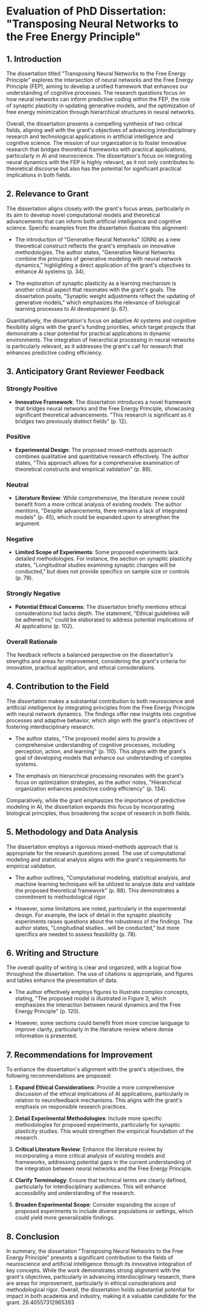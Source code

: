 # Evaluation of PhD Dissertation: "Transposing Neural Networks to the Free Energy Principle"

## 1. Introduction
The dissertation titled "Transposing Neural Networks to the Free Energy Principle" explores the intersection of neural networks and the Free Energy Principle (FEP), aiming to develop a unified framework that enhances our understanding of cognitive processes. The research questions focus on how neural networks can inform predictive coding within the FEP, the role of synaptic plasticity in updating generative models, and the optimization of free energy minimization through hierarchical structures in neural networks.

Overall, the dissertation presents a compelling synthesis of two critical fields, aligning well with the grant's objectives of advancing interdisciplinary research and technological applications in artificial intelligence and cognitive science. The mission of our organization is to foster innovative research that bridges theoretical frameworks with practical applications, particularly in AI and neuroscience. The dissertation's focus on integrating neural dynamics with the FEP is highly relevant, as it not only contributes to theoretical discourse but also has the potential for significant practical implications in both fields.

## 2. Relevance to Grant
The dissertation aligns closely with the grant's focus areas, particularly in its aim to develop novel computational models and theoretical advancements that can inform both artificial intelligence and cognitive science. Specific examples from the dissertation illustrate this alignment:

- The introduction of "Generative Neural Networks" (GNN) as a new theoretical construct reflects the grant's emphasis on innovative methodologies. The author states, "Generative Neural Networks combine the principles of generative modeling with neural network dynamics," highlighting a direct application of the grant's objectives to enhance AI systems (p. 34).

- The exploration of synaptic plasticity as a learning mechanism is another critical aspect that resonates with the grant's goals. The dissertation posits, "Synaptic weight adjustments reflect the updating of generative models," which emphasizes the relevance of biological learning processes to AI development (p. 67).

Quantitatively, the dissertation's focus on adaptive AI systems and cognitive flexibility aligns with the grant's funding priorities, which target projects that demonstrate a clear potential for practical applications in dynamic environments. The integration of hierarchical processing in neural networks is particularly relevant, as it addresses the grant's call for research that enhances predictive coding efficiency.

## 3. Anticipatory Grant Reviewer Feedback
### Strongly Positive
- **Innovative Framework**: The dissertation introduces a novel framework that bridges neural networks and the Free Energy Principle, showcasing significant theoretical advancements. "This research is significant as it bridges two previously distinct fields" (p. 12).
  
### Positive
- **Experimental Design**: The proposed mixed-methods approach combines qualitative and quantitative research effectively. The author states, "This approach allows for a comprehensive examination of theoretical constructs and empirical validation" (p. 89).

### Neutral
- **Literature Review**: While comprehensive, the literature review could benefit from a more critical analysis of existing models. The author mentions, "Despite advancements, there remains a lack of integrated models" (p. 45), which could be expanded upon to strengthen the argument.

### Negative
- **Limited Scope of Experiments**: Some proposed experiments lack detailed methodologies. For instance, the section on synaptic plasticity states, "Longitudinal studies examining synaptic changes will be conducted," but does not provide specifics on sample size or controls (p. 78).

### Strongly Negative
- **Potential Ethical Concerns**: The dissertation briefly mentions ethical considerations but lacks depth. The statement, "Ethical guidelines will be adhered to," could be elaborated to address potential implications of AI applications (p. 102).

### Overall Rationale
The feedback reflects a balanced perspective on the dissertation's strengths and areas for improvement, considering the grant's criteria for innovation, practical application, and ethical considerations.

## 4. Contribution to the Field
The dissertation makes a substantial contribution to both neuroscience and artificial intelligence by integrating principles from the Free Energy Principle with neural network dynamics. The findings offer new insights into cognitive processes and adaptive behavior, which align with the grant's objectives of fostering interdisciplinary research.

- The author states, "The proposed model aims to provide a comprehensive understanding of cognitive processes, including perception, action, and learning" (p. 110). This aligns with the grant's goal of developing models that enhance our understanding of complex systems.

- The emphasis on hierarchical processing resonates with the grant's focus on optimization strategies, as the author notes, "Hierarchical organization enhances predictive coding efficiency" (p. 134).

Comparatively, while the grant emphasizes the importance of predictive modeling in AI, the dissertation expands this focus by incorporating biological principles, thus broadening the scope of research in both fields.

## 5. Methodology and Data Analysis
The dissertation employs a rigorous mixed-methods approach that is appropriate for the research questions posed. The use of computational modeling and statistical analysis aligns with the grant's requirements for empirical validation.

- The author outlines, "Computational modeling, statistical analysis, and machine learning techniques will be utilized to analyze data and validate the proposed theoretical framework" (p. 88). This demonstrates a commitment to methodological rigor.

- However, some limitations are noted, particularly in the experimental design. For example, the lack of detail in the synaptic plasticity experiments raises questions about the robustness of the findings. The author states, "Longitudinal studies...will be conducted," but more specifics are needed to assess feasibility (p. 78).

## 6. Writing and Structure
The overall quality of writing is clear and organized, with a logical flow throughout the dissertation. The use of citations is appropriate, and figures and tables enhance the presentation of data.

- The author effectively employs figures to illustrate complex concepts, stating, "The proposed model is illustrated in Figure 3, which emphasizes the interaction between neural dynamics and the Free Energy Principle" (p. 120).

- However, some sections could benefit from more concise language to improve clarity, particularly in the literature review where dense information is presented.

## 7. Recommendations for Improvement
To enhance the dissertation's alignment with the grant's objectives, the following recommendations are proposed:

1. **Expand Ethical Considerations**: Provide a more comprehensive discussion of the ethical implications of AI applications, particularly in relation to neurofeedback mechanisms. This aligns with the grant's emphasis on responsible research practices.

2. **Detail Experimental Methodologies**: Include more specific methodologies for proposed experiments, particularly for synaptic plasticity studies. This would strengthen the empirical foundation of the research.

3. **Critical Literature Review**: Enhance the literature review by incorporating a more critical analysis of existing models and frameworks, addressing potential gaps in the current understanding of the integration between neural networks and the Free Energy Principle.

4. **Clarify Terminology**: Ensure that technical terms are clearly defined, particularly for interdisciplinary audiences. This will enhance accessibility and understanding of the research.

5. **Broaden Experimental Scope**: Consider expanding the scope of proposed experiments to include diverse populations or settings, which could yield more generalizable findings.

## 8. Conclusion
In summary, the dissertation "Transposing Neural Networks to the Free Energy Principle" presents a significant contribution to the fields of neuroscience and artificial intelligence through its innovative integration of key concepts. While the work demonstrates strong alignment with the grant's objectives, particularly in advancing interdisciplinary research, there are areas for improvement, particularly in ethical considerations and methodological rigor. Overall, the dissertation holds substantial potential for impact in both academia and industry, making it a valuable candidate for the grant. 26.40557312965393